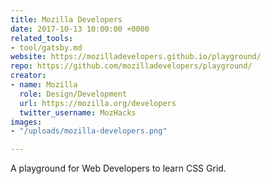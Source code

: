 ```yaml
---
title: Mozilla Developers
date: 2017-10-13 10:00:00 +0000
related_tools:
- tool/gatsby.md
website: https://mozilladevelopers.github.io/playground/
repo: https://github.com/mozilladevelopers/playground/
creator:
- name: Mozilla
  role: Design/Development
  url: https://mozilla.org/developers
  twitter_username: MozHacks
images:
- "/uploads/mozilla-developers.png"

---
```

A playground for Web Developers to learn CSS Grid.
